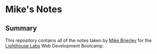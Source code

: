 # Mike's Notes
## Summary 

This repository contains all of the notes taken by [Mike Brierley](https://github.com/mbrie041) for the [Lighthouse Labs](https://www.lighthouselabs.ca/) Web Development Bootcamp.

